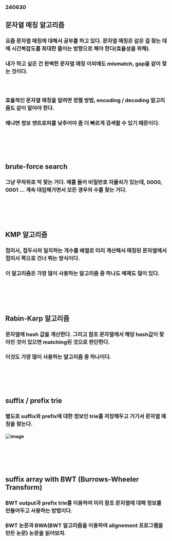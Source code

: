 ### 240630
## 문자열 매칭 알고리즘
### 요즘 문자열 매칭에 대해서 공부를 하고 있다. 문자열 매칭은 같은 걸 찾는 데에 시간복잡도를 최대한 줄이는 방향으로 해야 한다(효율성을 위해).
### 내가 하고 싶은 건 완벽한 문자열 매칭 이외에도 mismatch, gap을 같이 찾는 것이다. 
### <br/>

### 효율적인 문자열 매칭을 알려면 정렬 방법, encoding / decoding 알고리즘도 같이 알아야 한다.
### 왜냐면 정보 엔트로피를 낮추어야 좀 더 빠르게 검색할 수 있기 때문이다.
### <br/><br/><br/>

## brute-force search
### 그냥 무작위로 막 찾는 거다. 예를 들어 비밀번호 자물쇠가 있는데, 0000, 0001 ... 계속 대입해가면서 모든 경우의 수를 찾는 거다.
### <br/><br/><br/>

## KMP 알고리즘
### 접미사, 접두사의 일치하는 개수를 배열로 미리 계산해서 매칭된 문자열에서 접미사 쪽으로 건너 뛰는 방식이다.
### 이 알고리즘은 가장 많이 사용하는 알고리즘 중 하나도 예제도 많이 있다.
### <br/><br/><br/>

## Rabin-Karp 알고리즘
### 문자열에 hash 값을 계산한다. 그리고 참조 문자열에서 해당 hash값이 찾아진 것이 있으면 matching된 것으로 판단한다.
### 이것도 가장 많이 사용하는 알고리즘 중 하나이다.
### <br/><br/><br/>

## suffix / prefix trie
### 별도로 suffix와 prefix에 대한 정보인 trie를 저장해두고 거기서 문자열 매칭을 찾는다.
#### ![image](https://github.com/Shin-jongwhan/string_matchong_algorithm/assets/62974484/9e453a29-a467-455a-b757-6cf195bdeaaf)
### <br/><br/><br/>

## suffix array with BWT (Burrows-Wheeler Transform)
### BWT output과 prefix trie를 이용하여 미리 참조 문자열에 대해 정보를 만들어두고 사용하는 방법이다.
### BWT 논문과 BWA(BWT 알고리즘을 이용하여 alignement 프로그램을 만든 논문) 논문을 읽어보자.
#### 
